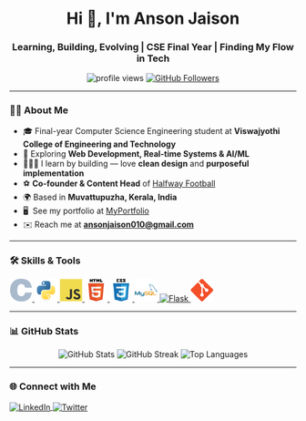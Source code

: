 <div align="center">
  <h1>Hi 👋, I'm Anson Jaison</h1>
  <h3>Learning, Building, Evolving | CSE Final Year | Finding My Flow in Tech</h3>
</div>

<p align="center">
  <img src="https://komarev.com/ghpvc/?username=ansonjaison&label=Profile%20views&color=0e75b6&style=flat" alt="profile views" />
  <a href="https://github.com/ansonjaison" target="_blank">
    <img src="https://img.shields.io/github/followers/ansonjaison?logo=github&style=for-the-badge&color=0891b2&labelColor=1c1917" alt="GitHub Followers" />
  </a>
</p>

---

### 👨‍💻 About Me
- 🎓 Final-year Computer Science Engineering student at **Viswajyothi College of Engineering and Technology**  
- 🧠 Exploring **Web Development, Real-time Systems & AI/ML**  
- 🧑🏽‍💻 I learn by building — love **clean design** and **purposeful implementation**  
- ⚽ **Co-founder & Content Head** of [Halfway Football](https://halfwayfootball.com/)
- 🌍 Based in **Muvattupuzha, Kerala, India**
- 🖥️  See my portfolio at [MyPortfolio](https://ansonjaison.netlify.app/)
- ✉️ Reach me at **[ansonjaison010@gmail.com](mailto:ansonjaison010@gmail.com)**  

---

### 🛠️ Skills & Tools

<p align="left">
  <a href="https://www.cprogramming.com/" target="_blank" rel="noreferrer"> <img src="https://raw.githubusercontent.com/devicons/devicon/master/icons/c/c-original.svg" alt="C" width="40" height="40"/> </a>
  <a href="https://www.python.org" target="_blank" rel="noreferrer"> <img src="https://raw.githubusercontent.com/devicons/devicon/master/icons/python/python-original.svg" alt="Python" width="40" height="40"/> </a>
  <a href="https://developer.mozilla.org/en-US/docs/Web/JavaScript" target="_blank" rel="noreferrer"> <img src="https://raw.githubusercontent.com/devicons/devicon/master/icons/javascript/javascript-original.svg" alt="JavaScript" width="40" height="40"/> </a>
  <a href="https://www.w3.org/html/" target="_blank" rel="noreferrer"> <img src="https://raw.githubusercontent.com/devicons/devicon/master/icons/html5/html5-original-wordmark.svg" alt="HTML5" width="40" height="40"/> </a>
  <a href="https://www.w3schools.com/css/" target="_blank" rel="noreferrer"> <img src="https://raw.githubusercontent.com/devicons/devicon/master/icons/css3/css3-original-wordmark.svg" alt="CSS3" width="40" height="40"/> </a>
  <a href="https://www.mysql.com/" target="_blank" rel="noreferrer"> <img src="https://raw.githubusercontent.com/devicons/devicon/master/icons/mysql/mysql-original-wordmark.svg" alt="MySQL" width="40" height="40"/> </a>
  <a href="https://flask.palletsprojects.com/" target="_blank" rel="noreferrer"> <img src="https://www.vectorlogo.zone/logos/pocoo_flask/pocoo_flask-icon.svg" alt="Flask" width="40" height="40"/> </a>
  <a href="https://git-scm.com/" target="_blank" rel="noreferrer"> <img src="https://raw.githubusercontent.com/devicons/devicon/master/icons/git/git-original.svg" alt="Git" width="40" height="40"/> </a>
</p>

---

### 📊 GitHub Stats

<p align="center">
  <img src="https://github-readme-stats.vercel.app/api?username=ansonjaison&show_icons=true&count_private=true&title_color=0891b2&text_color=ffffff&icon_color=0891b2&bg_color=1c1917&hide_border=true" alt="GitHub Stats" />
 <img src="https://github-readme-streak-stats.herokuapp.com/?user=ansonjaison&stroke=ffffff&background=1c1917&ring=0891b2&fire=0891b2&currStreakNum=ffffff&currStreakLabel=0891b2&sideNums=ffffff&sideLabels=ffffff&dates=ffffff&hide_border=true" alt="GitHub Streak" />
  <img src="https://github-readme-stats.vercel.app/api/top-langs/?username=ansonjaison&langs_count=8&title_color=0891b2&text_color=ffffff&icon_color=0891b2&bg_color=1c1917&hide_border=true&layout=compact" alt="Top Languages" />
</p>

---

### 🌐 Connect with Me

<p align="left">
  <a href="https://www.linkedin.com/in/anson-jaison/" target="blank">
    <img align="center" src="https://raw.githubusercontent.com/rahuldkjain/github-profile-readme-generator/master/src/images/icons/Social/linked-in-alt.svg" alt="LinkedIn" height="30" width="40" />
  </a>
  <a href="https://x.com/i_ansonjaison" target="blank">
    <img align="center" src="https://raw.githubusercontent.com/rahuldkjain/github-profile-readme-generator/master/src/images/icons/Social/twitter.svg" alt="Twitter" height="30" width="40" />
  </a>
</p>
